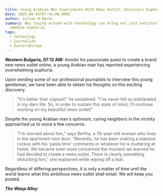 ```yaml
---
title: Young Arabian Man Experiments With News Outlet, Discovers Euphoria
date: 2025-06-03T07:42:00.000Z
author: Sufian M'Barki
summary: Why toying around with technology can bring not just satisfaction - but
  immense euphoria.
tags:
  - technology
  - journalism
  - EasternEurope
---
```

**Western Bulgaria, 07:12 AM:** Amidst his passionate quest to create a brand new news outlet online, a young Arabian man has reported experiencing overwhelming euphoria.


Upon sending some of our professional journalists to interview this young gentleman, we have been able to obtain his thoughts on this exciting discovery.


> "It's better than copium!" he exclaimed. "I've never felt so exhilarated in my darn life. So, in order to sustain this state of mind, I'll continue working on my beautiful news outlet!"


Despite the young Arabian man's optimism, caring neighbors in the vicinity approached us to voice a few concerns.


> "I'm worried about him," says Bertha, a 78-year-old woman who lives in the apartment next door. "Recently, he has been making a massive ruckus with his 'pasta time' comments or whatever he is muttering at home. We became even more concerned the moment we learned he had decided to create a news outlet. There is clearly something disturbing him," she explained while wiping off a tear.


Regardless of differing perspectives, it is only a matter of time until the world learns what this ambitious news outlet shall entail. We will keep you posted.


***The Wasp Alloy***
